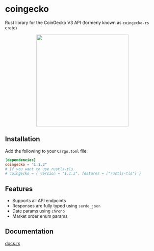 # coingecko

Rust library for the CoinGecko V3 API (formerly known as `coingecko-rs` crate)

<p align="center">
    <img height="auto" width="300px" src="logo.png" />
</p>

## Installation

Add the following to your `Cargo.toml` file:

```toml
[dependencies]
coingecko = "1.1.3"
# If you want to use rustls-tls
# coingecko = { version = "1.1.3", features = ["rustls-tls"] }
```

## Features

- Supports all API endpoints
- Responses are fully typed using `serde_json`
- Date params using `chrono`
- Market order enum params

## Documentation

[docs.rs](https://docs.rs/coingecko)
